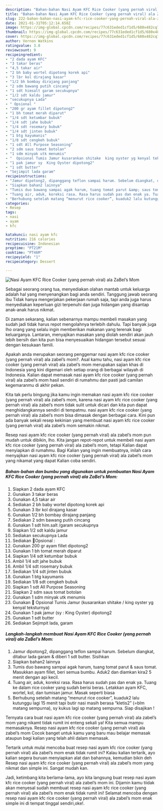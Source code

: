 ```yaml
---
description: "Bahan-bahan Nasi Ayam KFC Rice Cooker (yang pernah viral) ala ZaBel’s Mom yang lezat Untuk Jualan"
title: "Bahan-bahan Nasi Ayam KFC Rice Cooker (yang pernah viral) ala ZaBel’s Mom yang lezat Untuk Jualan"
slug: 222-bahan-bahan-nasi-ayam-kfc-rice-cooker-yang-pernah-viral-ala-zabels-mom-yang-lezat-untuk-jualan
date: 2021-01-31T05:12:14.658Z
image: https://img-global.cpcdn.com/recipes/77c631eded1cf1d5/680x482cq70/nasi-ayam-kfc-rice-cooker-yang-pernah-viral-ala-zabels-mom-foto-resep-utama.jpg
thumbnail: https://img-global.cpcdn.com/recipes/77c631eded1cf1d5/680x482cq70/nasi-ayam-kfc-rice-cooker-yang-pernah-viral-ala-zabels-mom-foto-resep-utama.jpg
cover: https://img-global.cpcdn.com/recipes/77c631eded1cf1d5/680x482cq70/nasi-ayam-kfc-rice-cooker-yang-pernah-viral-ala-zabels-mom-foto-resep-utama.jpg
author: Vernon Watkins
ratingvalue: 3.8
reviewcount: 9
recipeingredient:
- "2 dada ayam KFC"
- "3 takar beras"
- "4,5 takar air"
- "2 bh baby wortel dipotong korek api"
- "3 lbr kol dirajang kasar"
- "1/2 bh bombay dirajang panjang"
- "2 sdm bawang putih cincang"
- "1 sdt himsalt garam secukupnya"
- "1/2 sdt kaldu jamur"
- "secukupnya Lada"
- " Opsional "
- "200 gr ayam fillet dipotong2"
- "1 bh tomat merah diparut"
- "1/4 sdt ketumbar bubuk"
- "1/4 sdt jahe bubuk"
- "1/4 sdt rosemary bubuk"
- "1/4 sdt jinten bubuk"
- "1 btg kayumanis"
- "1/8 sdt cengkeh bubuk"
- "1 sdt All Purpose Seasoning"
- "2 sdm saus tomat botolan"
- "1 sdm minyak utk menumis"
- "  Opsional Tumis Jamur kusarankan shitake  king oyster yg kenyal teksturnya"
- "1 pak jamur sy  King Oyster dipotong2"
- "1 sdt butter"
- "Sejimpit lada garam"
recipeinstructions:
- "Jamur dipotong2, dipanggang teflon sampai harum. Sebelum diangkat, ditabur lada garam &amp; diberi 1 sdt butter. Sisihkan"
- "Siapkan bahan2 lainnya"
- "Tumis duo bawang sampai agak harum, tuang tomat parut &amp; saus tomat. Masukkan ayam fillet, beri semua bumbu. Aduk2 dan diamkan kira2 5 menit dengan api kecil."
- "Tuang air, aduk, koreksi rasa. Rasa harus sudah pas dan enak ya. Tuang ke dalam rice cooker yang sudah berisi beras. Letakkan ayam KFC, wortel, kol, dan tumisan jamur. Masak seperti biasa"
- "Berhubung setelah matang “menurut rice cooker”, kuaduk2 lalu kutunggu lagi 15 menit tapi butir nasi masih berasa “kletis2” (=blm matang sempurna), sy kukus lagi sp matang sempurna. Siap disajikan !"
categories:
- Resep
tags:
- nasi
- ayam
- kfc

katakunci: nasi ayam kfc 
nutrition: 216 calories
recipecuisine: Indonesian
preptime: "PT21M"
cooktime: "PT46M"
recipeyield: "1"
recipecategory: Dessert

---
```



![Nasi Ayam KFC Rice Cooker (yang pernah viral) ala ZaBel’s Mom](https://img-global.cpcdn.com/recipes/77c631eded1cf1d5/680x482cq70/nasi-ayam-kfc-rice-cooker-yang-pernah-viral-ala-zabels-mom-foto-resep-utama.jpg)

Sebagai seorang orang tua, menyediakan olahan mantab untuk keluarga adalah hal yang menyenangkan bagi anda sendiri. Tanggung jawab seorang ibu Tidak hanya mengerjakan pekerjaan rumah saja, tapi anda juga harus menyediakan keperluan gizi terpenuhi dan juga hidangan yang disantap anak-anak harus nikmat.

Di zaman  sekarang, kalian sebenarnya mampu membeli masakan yang sudah jadi tidak harus repot mengolahnya terlebih dahulu. Tapi banyak juga lho orang yang selalu ingin memberikan makanan yang terenak bagi keluarganya. Lantaran, menyajikan masakan yang diolah sendiri akan jauh lebih bersih dan kita pun bisa menyesuaikan hidangan tersebut sesuai dengan kesukaan famili. 



Apakah anda merupakan seorang penggemar nasi ayam kfc rice cooker (yang pernah viral) ala zabel’s mom?. Asal kamu tahu, nasi ayam kfc rice cooker (yang pernah viral) ala zabel’s mom merupakan sajian khas di Indonesia yang kini digemari oleh setiap orang di berbagai wilayah di Indonesia. Kalian dapat memasak nasi ayam kfc rice cooker (yang pernah viral) ala zabel’s mom hasil sendiri di rumahmu dan pasti jadi camilan kegemaranmu di akhir pekan.

Kita tak perlu bingung jika kamu ingin memakan nasi ayam kfc rice cooker (yang pernah viral) ala zabel’s mom, karena nasi ayam kfc rice cooker (yang pernah viral) ala zabel’s mom tidak sulit untuk dicari dan kita pun dapat menghidangkannya sendiri di tempatmu. nasi ayam kfc rice cooker (yang pernah viral) ala zabel’s mom bisa dimasak dengan berbagai cara. Kini pun ada banyak sekali resep kekinian yang membuat nasi ayam kfc rice cooker (yang pernah viral) ala zabel’s mom semakin nikmat.

Resep nasi ayam kfc rice cooker (yang pernah viral) ala zabel’s mom pun mudah untuk dibikin, lho. Kita jangan repot-repot untuk membeli nasi ayam kfc rice cooker (yang pernah viral) ala zabel’s mom, tetapi Kalian dapat menyiapkan di rumahmu. Bagi Kalian yang ingin membuatnya, inilah cara menyajikan nasi ayam kfc rice cooker (yang pernah viral) ala zabel’s mom yang nikamat yang dapat Kalian coba sendiri.

<!--inarticleads1-->

##### Bahan-bahan dan bumbu yang digunakan untuk pembuatan Nasi Ayam KFC Rice Cooker (yang pernah viral) ala ZaBel’s Mom:

1. Siapkan 2 dada ayam KFC
1. Gunakan 3 takar beras
1. Gunakan 4,5 takar air
1. Sediakan 2 bh baby wortel dipotong korek api
1. Gunakan 3 lbr kol dirajang kasar
1. Gunakan 1/2 bh bombay dirajang panjang
1. Sediakan 2 sdm bawang putih cincang
1. Gunakan 1 sdt him.salt /garam secukupnya
1. Siapkan 1/2 sdt kaldu jamur
1. Sediakan secukupnya Lada
1. Sediakan  🔴Opsional :
1. Gunakan 200 gr ayam fillet dipotong2
1. Gunakan 1 bh tomat merah diparut
1. Siapkan 1/4 sdt ketumbar bubuk
1. Ambil 1/4 sdt jahe bubuk
1. Ambil 1/4 sdt rosemary bubuk
1. Sediakan 1/4 sdt jinten bubuk
1. Gunakan 1 btg kayumanis
1. Sediakan 1/8 sdt cengkeh bubuk
1. Siapkan 1 sdt All Purpose Seasoning
1. Siapkan 2 sdm saus tomat botolan
1. Gunakan 1 sdm minyak utk menumis
1. Gunakan  🔴 Opsional Tumis Jamur (kusarankan shitake / king oyster yg kenyal teksturnya)
1. Gunakan 1 pak jamur (sy : King Oyster) dipotong2
1. Gunakan 1 sdt butter
1. Sediakan Sejimpit lada, garam




<!--inarticleads2-->

##### Langkah-langkah membuat Nasi Ayam KFC Rice Cooker (yang pernah viral) ala ZaBel’s Mom:

1. Jamur dipotong2, dipanggang teflon sampai harum. Sebelum diangkat, ditabur lada garam &amp; diberi 1 sdt butter. Sisihkan
1. Siapkan bahan2 lainnya
1. Tumis duo bawang sampai agak harum, tuang tomat parut &amp; saus tomat. Masukkan ayam fillet, beri semua bumbu. Aduk2 dan diamkan kira2 5 menit dengan api kecil.
1. Tuang air, aduk, koreksi rasa. Rasa harus sudah pas dan enak ya. Tuang ke dalam rice cooker yang sudah berisi beras. Letakkan ayam KFC, wortel, kol, dan tumisan jamur. Masak seperti biasa
1. Berhubung setelah matang “menurut rice cooker”, kuaduk2 lalu kutunggu lagi 15 menit tapi butir nasi masih berasa “kletis2” (=blm matang sempurna), sy kukus lagi sp matang sempurna. Siap disajikan !




Ternyata cara buat nasi ayam kfc rice cooker (yang pernah viral) ala zabel’s mom yang nikamt tidak rumit ini enteng sekali ya! Kita semua mampu memasaknya. Resep nasi ayam kfc rice cooker (yang pernah viral) ala zabel’s mom Cocok banget untuk kamu yang baru mau belajar memasak ataupun bagi kalian yang telah ahli dalam memasak.

Tertarik untuk mulai mencoba buat resep nasi ayam kfc rice cooker (yang pernah viral) ala zabel’s mom enak tidak rumit ini? Kalau kalian tertarik, ayo kalian segera buruan menyiapkan alat dan bahannya, kemudian bikin deh Resep nasi ayam kfc rice cooker (yang pernah viral) ala zabel’s mom yang nikmat dan simple ini. Sangat mudah kan. 

Jadi, ketimbang kita berlama-lama, ayo kita langsung buat resep nasi ayam kfc rice cooker (yang pernah viral) ala zabel’s mom ini. Dijamin kamu tiidak akan menyesal sudah membuat resep nasi ayam kfc rice cooker (yang pernah viral) ala zabel’s mom enak tidak rumit ini! Selamat mencoba dengan resep nasi ayam kfc rice cooker (yang pernah viral) ala zabel’s mom enak simple ini di tempat tinggal sendiri,oke!.

